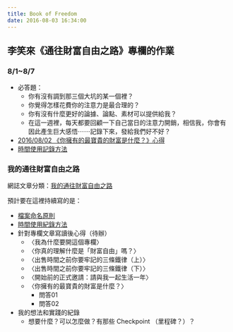 ```yaml
---
title: Book of Freedom
date: 2016-08-03 16:34:00
---
```


## 李笑來《通往財富自由之路》專欄的作業

### 8/1~8/7

- 必答題：
    - 你有沒有調到那三個大坑的某一個裡？
    - 你覺得怎樣花費你的注意力是最合理的？
    - 你有沒有什麼更好的論據、論點、素材可以提供給我？
    - 在這一週裡，每天都要回顧一下自己當日的注意力開銷，相信我，你會有因此產生巨大感悟⋯⋯記錄下來，發給我們好不好？
- [ 2016/08/02 《你擁有的最寶貴的財富是什麼？》心得](/2016/08/02/20160801-What-is-Most-Precious-for-You/)
- [時間使用記錄方法](/2016/08/03/BOF-M001-Time-Track/)


### 我的通往財富自由之路

網誌文章分類：[我的通往財富自由之路](/categories/我的通往財富自由之路/)

預計要在這裡持續寫的是：
- [檔案命名原則](/2016/08/03/BOF-M000/)
- [時間使用紀錄方法](/2016/08/03/BOF-M001-Time-Track/)
- 針對專欄文章寫讀後心得（待辦）
    - 〈我為什麼要開這個專欄〉
    - 〈你真的理解什麼是「財富自由」嗎？〉
    - 〈出售時間之前你要牢記的三條鐵律（上）〉
    - 〈出售時間之前你要牢記的三條鐵律（下）〉
    - 〈開始前的正式邀請：請與我一起生活一年〉
    - 〈你擁有的最寶貴的財富是什麼？〉
        - 問答01
        - 問答02
- 我的想法和實踐的紀錄
    - 想要什麼？可以怎麼做？有那些 Checkpoint （里程碑？）？
